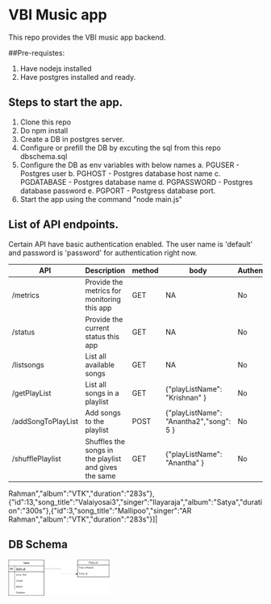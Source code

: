 # VBI Music app
This repo provides the VBI music app backend.

##Pre-requistes:
1. Have nodejs installed
2. Have postgres installed and ready.

## Steps to start the app.
1. Clone this repo
2. Do npm install
3. Create a DB in postgres server.
4. Configure or prefill the DB by excuting the sql from this repo dbschema.sql
5. Configure the DB as env variables with below names
    a. PGUSER - Postgres user
    b. PGHOST - Postgres database host name
    c. PGDATABASE - Postgres database name
    d. PGPASSWORD - Postgres database password
    e. PGPORT - Postgress database port.
6. Start the app using the command "node main.js"


## List of API endpoints.

Certain API have basic authentication enabled. The user name is 'default' and password is 'password' for authentication right now.

| API | Description | method | body | Authentication | Sample response |
| --- | --- |--- | --- |--- | --- |
|/metrics|Provide the metrics for monitoring this app | GET | NA | No | |
|/status|Provide the current status this app | GET | NA | No | DB connected/DB not connected |
|/listsongs|List all available songs | GET | NA | No |[{"id":1,"song_title":"Valaiyosai","singer":"Ilayaraja","album":"Satya","duration":"300s"},{"id":2,"song_title":"En Jodi","singer":"Ilayaraja","album":"Vikram","duration":"283s"}] |
|/getPlayList|List all songs in a playlist | GET | {"playListName": "Krishnan" } | No |[{"id":11,"song_title":"Mallipoo2","singer":"AR Rahman","album":"VTK","duration":"283s"}]|
|/addSongToPlayList|Add songs to the playlist | POST | {"playListName": "Anantha2","song": 5 }| No |Song added to playlist|
|/shufflePlaylist|Shuffles the songs in the playlist and gives the same | GET | {"playListName": "Anantha" }| No |[{"id":5,"song_title":"Valaiyosai1","singer":"Ilayaraja","album":"Satya","duration":"300s"},{"id":1,"song_title":"Valaiyosai","singer":"Ilayaraja","album":"Satya","duration":"300s"},{"id":15,"song_title":"Mallipoo3","singer":"AR
Rahman","album":"VTK","duration":"283s"},{"id":13,"song_title":"Valaiyosai3","singer":"Ilayaraja","album":"Satya","duration":"300s"},{"id":3,"song_title":"Mallipoo","singer":"AR
Rahman","album":"VTK","duration":"283s"}]|


## DB Schema
<img src="DB_Schema.jpg" alt="J" width="200"/>